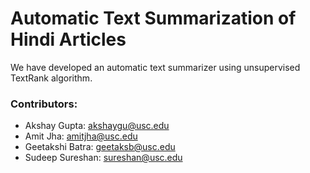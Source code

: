 #  Automatic Text Summarization of Hindi Articles

We have developed an automatic text summarizer using unsupervised TextRank algorithm.





### Contributors:
* Akshay Gupta: [akshaygu@usc.edu](mailto:akshaygu@usc.edu)
* Amit Jha: [amitjha@usc.edu](mailto:amitjha@usc.edu)
* Geetakshi Batra: [geetaksb@usc.edu](mailto:geetaksb@usc.edu)
* Sudeep Sureshan: [sureshan@usc.edu](mailto:sureshan@usc.edu)
